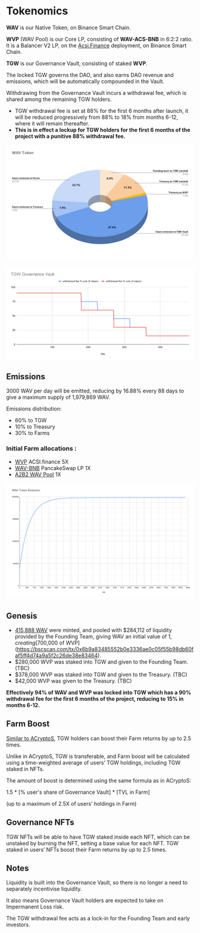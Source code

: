 # Tokenomics

**WAV** is our Native Token, on Binance Smart Chain.

**WVP** (WAV Pool) is our Core LP, consisting of **WAV-ACS-BNB** in 6:2:2 ratio. It is a Balancer V2 LP, on the [Acsi.Finance](https://app.acsi.finance/#/pool/0x44a9ce69ef2a71a9630697ca5cab3f4adaf8f90d00010000000000000000001a) deployment, on Binance Smart Chain.

**TGW** is our Governance Vault, consisting of staked **WVP**.

The locked TGW governs the DAO, and also earns DAO revenue and emissions, which will be automatically compounded in the Vault.

Withdrawing from the Governance Vault incurs a withdrawal fee, which is shared among the remaining TGW holders.

* TGW withdrawal fee is set at 88% for the first 6 months after launch, it will be reduced progressively from 88% to 18% from months 6-12, where it will remain thereafter.
* **This is in effect a lockup for TGW holders for the first 6 months of the project with a punitive 88% withdrawal fee.**

![WAV Token](https://raw.githubusercontent.com/acryptos/docs-thegreatwave/main/img/WAV-Token-Pie.svg)

![Governance Vault Fees Cut Schedule](https://raw.githubusercontent.com/acryptos/docs-thegreatwave/main/img/TGW-withdrawalfees-schedule.svg)

## Emissions

3000 WAV per day will be emitted, reducing by 16.88% every 88 days to give a maximum supply of 1,979,869 WAV.

Emissions distribution:

* 60% to TGW
* 10% to Treasury
* 30% to Farms

### Initial Farm allocations :

* [WVP](https://app.acsi.finance/#/pool/0x44a9ce69ef2a71a9630697ca5cab3f4adaf8f90d00010000000000000000001a) ACSI.finance 5X
* [WAV-BNB](https://pancakeswap.finance/add/BNB/0x888888883BF208d3b1AcD0052a88b9Fd07bA5851) PancakeSwap LP 1X
* [A2B2 WAV Pool](https://app.acryptos.com/wav/) 1X

![WAV Token Emission](https://raw.githubusercontent.com/acryptos/docs-thegreatwave/main/img/WAV-Token-Emission.svg)

## Genesis

* [415,888 WAV](https://bscscan.com/tx/0x2fc52fbcb89abe63f8e14dfc0eda62363d19472daecb95be59af6c0e70cbf618) were minted, and pooled with $284,112 of liquidity provided by the Founding Team, giving WAV an initial value of $1, creating [$700,000 of WVP](https://bscscan.com/tx/0x6b9a83485552b0e3336ae0c05f55b98db60faf5ff4d74a9a5f2c26de38e83464).
* $280,000 WVP was staked into TGW and given to the Founding Team. (TBC)
* $378,000 WVP was staked into TGW and given to the Treasury. (TBC)
* $42,000 WVP was given to the Treasury. (TBC)

**Effectively 94% of WAV and WVP was locked into TGW which has a 90% withdrawal fee for the first 6 months of the project, reducing to 15% in months 6-12.**

## Farm Boost

[Similar to ACryptoS](https://docs.acryptos.com/acryptos-farms#farm-rewards-boost), TGW holders can boost their Farm returns by up to 2.5 times.

Unlike in ACryptoS, TGW is transferable, and Farm boost will be calculated using a time-weighted average of users’ TGW holdings, including TGW staked in NFTs.

The amount of boost is determined using the same formula as in ACryptoS:

1.5 \* \[% user's share of Governance Vault] \* \[TVL in Farm]

(up to a maximum of 2.5X of users’ holdings in Farm)

## Governance NFTs

TGW NFTs will be able to have TGW staked inside each NFT, which can be unstaked by burning the NFT, setting a base value for each NFT. TGW staked in users’ NFTs boost their Farm returns by up to 2.5 times.

## Notes

Liquidity is built into the Governance Vault, so there is no longer a need to separately incentivise liquidity.

It also means Governance Vault holders are expected to take on Impermanent Loss risk.

The TGW withdrawal fee acts as a lock-in for the Founding Team and early investors.
